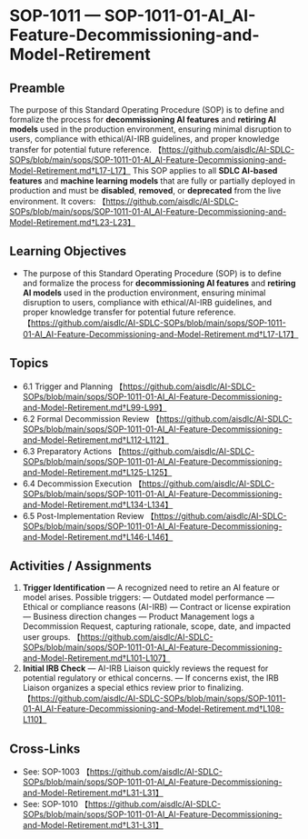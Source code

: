 # SOP-1011 — SOP-1011-01-AI\_AI-Feature-Decommissioning-and-Model-Retirement

## Preamble
The purpose of this Standard Operating Procedure (SOP) is to define and formalize the process for **decommissioning AI features** and **retiring AI models** used in the production environment, ensuring minimal disruption to users, compliance with ethical/AI-IRB guidelines, and proper knowledge transfer for potential future reference. 【https://github.com/aisdlc/AI-SDLC-SOPs/blob/main/sops/SOP-1011-01-AI_AI-Feature-Decommissioning-and-Model-Retirement.md†L17-L17】
This SOP applies to all **SDLC AI-based features** and **machine learning models** that are fully or partially deployed in production and must be **disabled**, **removed**, or **deprecated** from the live environment. It covers: 【https://github.com/aisdlc/AI-SDLC-SOPs/blob/main/sops/SOP-1011-01-AI_AI-Feature-Decommissioning-and-Model-Retirement.md†L23-L23】

## Learning Objectives
- The purpose of this Standard Operating Procedure (SOP) is to define and formalize the process for **decommissioning AI features** and **retiring AI models** used in the production environment, ensuring minimal disruption to users, compliance with ethical/AI-IRB guidelines, and proper knowledge transfer for potential future reference. 【https://github.com/aisdlc/AI-SDLC-SOPs/blob/main/sops/SOP-1011-01-AI_AI-Feature-Decommissioning-and-Model-Retirement.md†L17-L17】

## Topics
- 6.1 Trigger and Planning 【https://github.com/aisdlc/AI-SDLC-SOPs/blob/main/sops/SOP-1011-01-AI_AI-Feature-Decommissioning-and-Model-Retirement.md†L99-L99】
- 6.2 Formal Decommission Review 【https://github.com/aisdlc/AI-SDLC-SOPs/blob/main/sops/SOP-1011-01-AI_AI-Feature-Decommissioning-and-Model-Retirement.md†L112-L112】
- 6.3 Preparatory Actions 【https://github.com/aisdlc/AI-SDLC-SOPs/blob/main/sops/SOP-1011-01-AI_AI-Feature-Decommissioning-and-Model-Retirement.md†L125-L125】
- 6.4 Decommission Execution 【https://github.com/aisdlc/AI-SDLC-SOPs/blob/main/sops/SOP-1011-01-AI_AI-Feature-Decommissioning-and-Model-Retirement.md†L134-L134】
- 6.5 Post-Implementation Review 【https://github.com/aisdlc/AI-SDLC-SOPs/blob/main/sops/SOP-1011-01-AI_AI-Feature-Decommissioning-and-Model-Retirement.md†L146-L146】

## Activities / Assignments
1) **Trigger Identification** — A recognized need to retire an AI feature or model arises. Possible triggers: — Outdated model performance — Ethical or compliance reasons (AI-IRB) — Contract or license expiration — Business direction changes — Product Management logs a Decommission Request, capturing rationale, scope, date, and impacted user groups. 【https://github.com/aisdlc/AI-SDLC-SOPs/blob/main/sops/SOP-1011-01-AI_AI-Feature-Decommissioning-and-Model-Retirement.md†L101-L107】
2) **Initial IRB Check** — AI-IRB Liaison quickly reviews the request for potential regulatory or ethical concerns. — If concerns exist, the IRB Liaison organizes a special ethics review prior to finalizing. 【https://github.com/aisdlc/AI-SDLC-SOPs/blob/main/sops/SOP-1011-01-AI_AI-Feature-Decommissioning-and-Model-Retirement.md†L108-L110】

## Cross-Links
- See: SOP-1003 【https://github.com/aisdlc/AI-SDLC-SOPs/blob/main/sops/SOP-1011-01-AI_AI-Feature-Decommissioning-and-Model-Retirement.md†L31-L31】
- See: SOP-1010 【https://github.com/aisdlc/AI-SDLC-SOPs/blob/main/sops/SOP-1011-01-AI_AI-Feature-Decommissioning-and-Model-Retirement.md†L31-L31】
